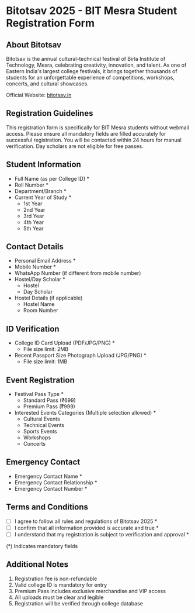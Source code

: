 # Bitotsav 2025 - BIT Mesra Student Registration Form

## About Bitotsav
Bitotsav is the annual cultural-technical festival of Birla Institute of Technology, Mesra, celebrating creativity, innovation, and talent. As one of Eastern India's largest college festivals, it brings together thousands of students for an unforgettable experience of competitions, workshops, concerts, and cultural showcases.

Official Website: [bitotsav.in](https://bitotsav.in)

## Registration Guidelines
This registration form is specifically for BIT Mesra students without webmail access. Please ensure all mandatory fields are filled accurately for successful registration.
You will be contacted within 24 hours for manual verification.
Day scholars are not eligible for free passes.


## Student Information
- Full Name (as per College ID) *
- Roll Number *
- Department/Branch *
- Current Year of Study *
  - 1st Year
  - 2nd Year
  - 3rd Year
  - 4th Year
  - 5th Year

## Contact Details
- Personal Email Address *
- Mobile Number *
- WhatsApp Number (if different from mobile number)
- Hostel/Day Scholar *
  - Hostel
  - Day Scholar
- Hostel Details (if applicable)
  - Hostel Name
  - Room Number

## ID Verification
- College ID Card Upload (PDF/JPG/PNG) *
  - File size limit: 2MB
- Recent Passport Size Photograph Upload (JPG/PNG) *
  - File size limit: 1MB

## Event Registration
- Festival Pass Type *
  - Standard Pass (₹699)
  - Premium Pass (₹999)
- Interested Events Categories (Multiple selection allowed) *
  - Cultural Events
  - Technical Events
  - Sports Events
  - Workshops
  - Concerts

## Emergency Contact
- Emergency Contact Name *
- Emergency Contact Relationship *
- Emergency Contact Number *

## Terms and Conditions
- [ ] I agree to follow all rules and regulations of Bitotsav 2025 *
- [ ] I confirm that all information provided is accurate and true *
- [ ] I understand that my registration is subject to verification and approval *

(*) Indicates mandatory fields

## Additional Notes
1. Registration fee is non-refundable
2. Valid college ID is mandatory for entry
3. Premium Pass includes exclusive merchandise and VIP access
4. All uploads must be clear and legible
5. Registration will be verified through college database